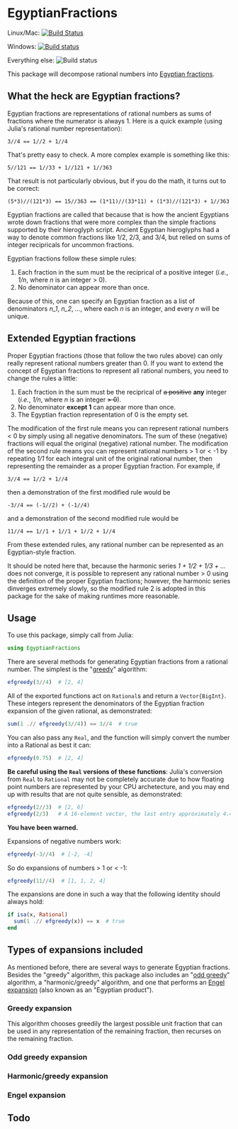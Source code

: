 # EgyptianFractions

Linux/Mac: [![Build Status](https://travis-ci.org/reallyasi9/EgyptianFractions.jl.svg?branch=master)](https://travis-ci.org/reallyasi9/EgyptianFractions.jl)

Windows: [![Build status](https://ci.appveyor.com/api/projects/status/0mi0m282d5rbu2p0?svg=true)](https://ci.appveyor.com/project/reallyasi9/egyptianfractions-jl)

Everything else: ![Build status](https://img.shields.io/badge/test%20it-in%20production-brightgreen.svg)

This package will decompose rational numbers into [Egyptian fractions](https://en.wikipedia.org/wiki/Egyptian_fraction).

## What the heck are Egyptian fractions?

Egyptian fractions are representations of rational numbers as sums of fractions where the numerator is always 1.  Here is a quick example (using Julia's rational number representation):

    3//4 == 1//2 + 1//4

That's pretty easy to check.  A more complex example is something like this:

    5//121 == 1//33 + 1//121 + 1//363

That result is not particularly obvious, but if you do the math, it turns out to be correct:

    (5*3)//(121*3) == 15//363 == (1*11)//(33*11) + (1*3)//(121*3) + 1//363

Egyptian fractions are called that because that is how the ancient Egyptians wrote down fractions that were more complex than the simple fractions supported by their hieroglyph script.  Ancient Egyptian hieroglyphs had a way to denote common fractions like 1/2, 2/3, and 3/4, but relied on sums of integer recipricals for uncommon fractions.

Egyptian fractions follow these simple rules:

1. Each fraction in the sum must be the reciprical of a positive integer (*i.e.*, *1/n*, where *n* is an integer > 0).
2. No denominator can appear more than once.

Because of this, one can specify an Egyptian fraction as a list of denominators *n_1*, *n_2*, *...*, where each *n* is an integer, and every *n* will be unique.

## Extended Egyptian fractions

Proper Egyptian fractions (those that follow the two rules above) can only really represent rational numbers greater than 0.  If you want to extend the concept of Egyptian fractions to represent all rational numbers, you need to change the rules a little:

1. Each fraction in the sum must be the reciprical of ~~a positive~~ **any** integer (*i.e.*, *1/n*, where *n* is an integer ~~> 0~~).
2. No denominator **except 1** can appear more than once.
3. The Egyptian fraction representation of 0 is the empty set.

The modification of the first rule means you can represent rational numbers < 0 by simply using all negative denominators.  The sum of these (negative) fractions will equal the original (negative) rational number.  The modification of the second rule means you can represent rational numbers > 1 or < -1 by repeating *1/1* for each integral unit of the original rational number, then representing the remainder as a proper Egyptian fraction.  For example, if

    3//4 == 1//2 + 1//4

then a demonstration of the first modified rule would be

    -3//4 == (-1//2) + (-1//4)

and a demonstration of the second modified rule would be

    11//4 == 1//1 + 1//1 + 1//2 + 1//4

From these extended rules, any rational number can be represented as an Egyptian-style fraction.

It should be noted here that, because the harmonic series *1 + 1/2 + 1/3 + ...* does not converge, it is possible to represent any rational number > 0 using the definition of the proper Egyptian fractions; however, the harmonic series dinverges extremely slowly, so the modified rule 2 is adopted in this package for the sake of making runtimes more reasonable.

## Usage

To use this package, simply call from Julia:

```julia
using EgyptianFractions
```

There are several methods for generating Egyptian fractions from a rational number.  The simplest is the "[greedy](https://en.wikipedia.org/wiki/Greedy_algorithm_for_Egyptian_fractions)" algorithm:

```julia
efgreedy(3//4)  # [2, 4]
```

All of the exported functions act on `Rational`s and return a `Vector{BigInt}`.  These integers represent the denominators of the Egyptian fraction expansion of the given rational, as demonstrated:

```julia
sum(1 .// efgreedy(3//4)) == 3//4  # true
```

You can also pass any `Real`, and the function will simply convert the number into a Rational as best it can:
```julia
efgreedy(0.75)  # [2, 4]
```

**Be careful using the `Real` versions of these functions**:  Julia's conversion from `Real` to `Rational` may not be completely accurate due to how floating point numbers are represented by your CPU archetecture, and you may end up with results that are not quite sensible, as demonstrated:

```julia
efgreedy(2//3)  # [2, 6]
efgreedy(2/3)   # A 16-element vector, the last entry approximately 4.47e+14155
```

**You have been warned.**

Expansions of negative numbers work:

```julia
efgreedy(-3//4)  # [-2, -4]
```

So do expansions of numbers > 1 or < -1:

```julia
efgreedy(11//4)  # [1, 1, 2, 4]
```

The expansions are done in such a way that the following identity should always hold:

```julia
if isa(x, Rational)
  sum(1 .// efgreedy(x)) == x  # true
end
```

## Types of expansions included

As mentioned before, there are several ways to generate Egyptian fractions.  Besides the "greedy" algorithm, this package also includes an "[odd greedy](https://en.wikipedia.org/wiki/Odd_greedy_expansion)" algorithm, a "harmonic/greedy" algorithm, and one that performs an [Engel expansion](https://en.wikipedia.org/wiki/Engel_expansion) (also known as an "Egyptian product").

### Greedy expansion

This algorithm chooses greedily the largest possible unit fraction that can be used in any representation of the remaining fraction, then recurses on the remaining fraction.

### Odd greedy expansion

### Harmonic/greedy expansion

### Engel expansion

## Todo
